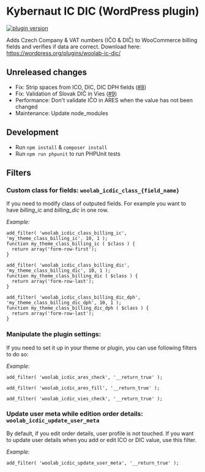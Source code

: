 # Kybernaut IC DIC (WordPress plugin)

[![plugin version](https://img.shields.io/wordpress/plugin/v/woolab-ic-dic.svg)](https://wordpress.org/plugins/woolab-ic-dic)

Adds Czech Company & VAT numbers (IČO & DIČ) to WooCommerce billing fields and verifies if data are correct.
Download here: https://wordpress.org/plugins/woolab-ic-dic/

## Unreleased changes
* Fix: Strip spaces from ICO, DIC, DIC DPH fields ([#8](https://github.com/vyskoczilova/kybernaut-ic-dic/issues/8))
* Fix: Validation of Slovak DIČ in Vies ([#9](https://github.com/vyskoczilova/kybernaut-ic-dic/issues/9))
* Performance: Don't validate IČO in ARES when the value has not been changed
* Maintenance: Update node_modules

## Development
* Run `npm install` & `composer install`
* Run `npm run phpunit` to run PHPUnit tests

## Filters

### Custom class for fields: `woolab_icdic_class_{field_name}`
If you need to modify class of outputed fields. For example you want to have *billing_ic* and *billing_dic* in one row.


*Example:*

    add_filter( 'woolab_icdic_class_billing_ic', 'my_theme_class_billing_ic', 10, 1 );
    function my_theme_class_billing_ic ( $class ) {
      return array('form-row-first');
    }

    add_filter( 'woolab_icdic_class_billing_dic', 'my_theme_class_billing_dic', 10, 1 );
    function my_theme_class_billing_dic ( $class ) {
      return array('form-row-last');
    }

    add_filter( 'woolab_icdic_class_billing_dic_dph', 'my_theme_class_billing_dic_dph', 10, 1 );
    function my_theme_class_billing_dic_dph ( $class ) {
      return array('form-row-last');
    }

### Manipulate the plugin settings: 
If you need to set it up in your theme or plugin, you can use following filters to do so:


*Example:*

    add_filter( 'woolab_icdic_ares_check', '__return_true' );

    add_filter( 'woolab_icdic_ares_fill', '__return_true' );

    add_filter( 'woolab_icdic_vies_check', '__return_true' );

### Update user meta while edition order details: `woolab_icdic_update_user_meta`
By default, if you edit order details, user profile is not touched. If you want to update user details when you add or edit ICO or DIC value, use this filter.


*Example:*

    add_filter( 'woolab_icdic_update_user_meta', '__return_true' );